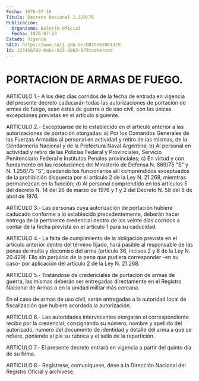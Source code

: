 ```yaml
---
Fecha: 1976-07-16
Título: Decreto Nacional 1.329/76
Publicación:
  Organismo: Boletín Oficial
  Fecha: 1976-07-23
Estado: Vigente
SAIJ: https://www.saij.gob.ar/DN19763001329
Id: 123456789-0abc-923-1003-6791soterced
---
```

# PORTACION DE ARMAS DE FUEGO.

<a id="1"></a>
ARTICULO 1.- A los diez días corridos de la fecha de entrada en vigencia  del  presente  decreto caducarán todas las autorizaciones de portación de armas de fuego,  sean  éstas  de  guerra  o  de uso civil,   con  las  únicas  excepciones  previstas  en  el  artículo siguiente.

<a id="2"></a>
ARTICULO  2.-  Exceptúanse  de  lo  establecido en el artículo anterior  a  las  autorizaciones  de  portación    otorgadas:  a)  Por los Comandos Generales de las Fuerzas Armadas  al  personal en actividad  y  retiro de las mismas, de la Gendarmería Nacional y de la Prefectura Naval Argentina;  b) Al personal en  actividad  y  retiro  de  las Policías Federal y Provinciales, Servicio Penitenciario Federal e  Institutos  Penales provinciales;  c)  En  virtud  y con fundamento en las resoluciones del Ministerio de  Defensa N.  869/75   "S"  y  N.  1.258/75  "S",  quedando  los funcionarios  allí  comprendidos   exceptuados  de  la  prohibición dispuesta  por  el  artículo  2 de  la  Ley  N.  21.268,  miemtras permanezcan en la función;  d) Al personal comprendido en los artículos  5  del  decreto  N. 14 del  26  de marzo de 1976 y 1 y 2 del Decreto N. 58 del 8 de abril de 1976.

<a id="3"></a>
ARTICULO  3.-  Las  personas  cuya  autorización  de portación hubiere    caducado  conforme  a  lo  establecido  precedentemente, deberán hacer  entrega  de  la  pertinente credencial dentro de los veinte días corridos a contar de  la  fecha prevista en el artículo 1 para su caducidad.

<a id="4"></a>
ARTICULO 4.- La falta de cumplimiento de la obligación prevista en el  artículo anterior dentro del término fijado, hará pasible al responsable  de  las  penas  de multa y decomiso del arma (artículo 36, incisos 2 y 6 de la Ley N.  20.429).  Ello  sin perjuicio de la pena  que  pudiera  corresponder  -en  su caso- por aplicación  del artículo 2 de la Ley N. 21.268.

<a id="5"></a>
ARTICULO  5.- Tratándose de credenciales de portación de armas de guerra, las mismas  deberán  ser  entregadas  directamente en el Registro  Nacional  de  Armas o en la unidad militar  más  cercana.

En el caso de armas de uso  civil,  serán entregadas a la autoridad local  de  fiscalización  que  hubiere  acordado  la  autorización.

<a id="6"></a>
ARTICULO  6.-  Las  autoridades  intervinientes  otorgarán  el correspondiente  recibo  por  la credencial, consignando su número, nombre  y  apellido  del  autorizado,    número  del  documento  de identidad y detalle del arma a que se refiere,  poniendo  al pie su rúbrica y el sello de la repartición.

<a id="7"></a>
ARTICULO  7.- El presente decreto entrará en vigencia a partir del quinto día de su firma.

<a id="8"></a>
ARTICULO  8.-  Regístrese,  comuníquese,  dése  a la Dirección Nacional del Registro Oficial y archívese.